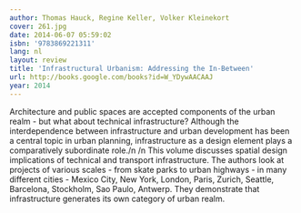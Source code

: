 ```yaml
---
author: Thomas Hauck, Regine Keller, Volker Kleinekort
cover: 261.jpg
date: 2014-06-07 05:59:02
isbn: '9783869221311'
lang: nl
layout: review
title: 'Infrastructural Urbanism: Addressing the In-Between'
url: http://books.google.com/books?id=W_YDywAACAAJ
year: 2014
---
```

Architecture and public spaces are accepted components of the urban realm - but what about technical infrastructure? Although the interdependence between infrastructure and urban development has been a central topic in urban planning, infrastructure as a design element plays a comparatively subordinate role./n /n This volume discusses spatial design implications of technical and transport infrastructure. The authors look at projects of various scales - from skate parks to urban highways - in many different cities - Mexico City, New York, London, Paris, Zurich, Seattle, Barcelona, Stockholm, Sao Paulo, Antwerp. They demonstrate that infrastructure generates its own category of urban realm.
